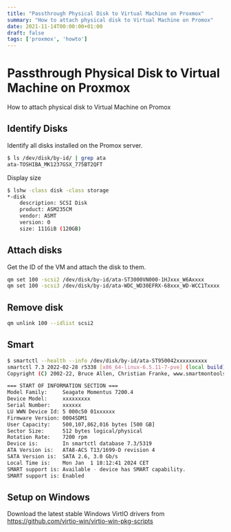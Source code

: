 ```yaml
---
title: "Passthrough Physical Disk to Virtual Machine on Proxmox"
summary: "How to attach physical disk to Virtual Machine on Promox"
date: 2021-11-14T00:00:00+01:00
draft: false
tags: ['proxmox', 'howto']
---
```


# Passthrough Physical Disk to Virtual Machine on Proxmox

How to attach physical disk to Virtual Machine on Promox

## Identify Disks

Identify all disks installed on the Promox server.

```bash
$ ls /dev/disk/by-id/ | grep ata
ata-TOSHIBA_MK1237GSX_775BT2QFT
```

Display size

```bash
$ lshw -class disk -class storage
*-disk
    description: SCSI Disk
    product: ASM235CM
    vendor: ASMT
    version: 0
    size: 111GiB (120GB)
```

## Attach disks

Get the ID of the VM and attach the disk to them.

```bash
qm set 100 -scsi2 /dev/disk/by-id/ata-ST3000VN000-1HJxxx_W6Axxxx
qm set 100 -scsi3 /dev/disk/by-id/ata-WDC_WD30EFRX-68xxx_WD-WCC1Txxxx
```

## Remove disk

```bash
qm unlink 100 --idlist scsi2
```

## Smart

```bash
$ smartctl --health --info /dev/disk/by-id/ata-ST950042xxxxxxxxxx
smartctl 7.3 2022-02-28 r5338 [x86_64-linux-6.5.11-7-pve] (local build)
Copyright (C) 2002-22, Bruce Allen, Christian Franke, www.smartmontools.org

=== START OF INFORMATION SECTION ===
Model Family:     Seagate Momentus 7200.4
Device Model:     xxxxxxxxx
Serial Number:    xxxxxx
LU WWN Device Id: 5 000c50 01xxxxxx
Firmware Version: 0004SDM1
User Capacity:    500,107,862,016 bytes [500 GB]
Sector Size:      512 bytes logical/physical
Rotation Rate:    7200 rpm
Device is:        In smartctl database 7.3/5319
ATA Version is:   ATA8-ACS T13/1699-D revision 4
SATA Version is:  SATA 2.6, 3.0 Gb/s
Local Time is:    Mon Jan  1 18:12:41 2024 CET
SMART support is: Available - device has SMART capability.
SMART support is: Enabled
```

## Setup on Windows

Download the latest stable Windows VirtIO drivers from https://github.com/virtio-win/virtio-win-pkg-scripts